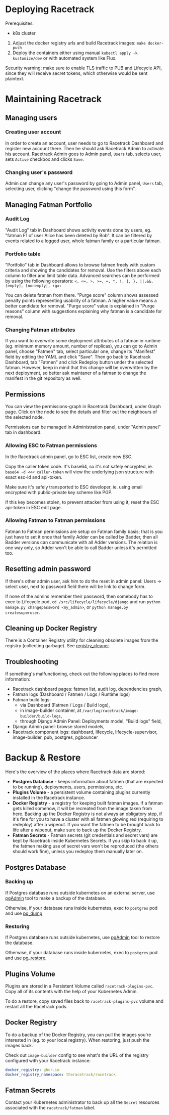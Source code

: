 # Deploying Racetrack

Prerequisites:
- k8s cluster

1. Adjust the docker registry urls and build Racetrack images: `make docker-push`
2. Deploy the containers either using manual `kubectl apply -k kustomize/dev`
or with automated system like Flux.

Security warning: make sure to enable TLS traffic to PUB and Lifecycle API, since
they will receive secret tokens, which otherwise would be sent plaintext.

# Maintaining Racetrack

## Managing users

### Creating user account
In order to create an account, 
user needs to go to Racetrack Dashboard and register new account there.
Then he should ask Racetrack Admin to activate his account.
Racetrack Admin goes to Admin panel, `Users` tab, selects user, 
sets `Active` checkbox and clicks `Save`.

### Changing user's password
Admin can change any user's password by going to Admin panel, `Users` tab, 
selecting user, clicking "change the password using this form".


## Managing Fatman Portfolio

### Audit Log
"Audit Log" tab in Dashboard shows activity events done by users,
eg. "fatman F1 of user Alice has been deleted by Bob".
It can be filtered by events related to a logged user,
whole fatman family or a particular fatman.

### Portfolio table
"Portfolio" tab in Dashboard allows to browse fatmen freely
with custom criteria and showing the candidates for removal.
Use the filters above each column to filter and limit table data. 
Advanced searches can be performed by using the following operators:
`<, <=, >, >=, =, *, !, {, }, ||,&&, [empty], [nonempty], rgx:`

You can delete fatman from there.
"Purge score" column shows assessed penalty points representing usability of a fatman.
A higher value means a better candidate for removal.
"Purge score" value is explained in "Purge reasons" column
with suggestions explaining why fatman is a candidate for removal.

### Changing Fatman attributes
If you want to overwrite some deployment attributes of a fatman in runtime 
(eg. minimum memory amount, number of replicas),
you can go to Admin panel, choose "Fatmen" tab, select particular one,
change its "Manifest" field by editing the YAML and click "Save".
Then go back to Racetrack Dashboard, tab "Fatmen" and click Redeploy button under the selected fatman.
However, keep in mind that this change will be overwritten by the next deployment,
so better ask maintaner of a fatman to change the manifest in the git repository as well.

## Permissions

You can view the permissions-graph in Racetrack Dashboard, under Graph page.
Click on the node to see the details and filter out the neighbours of the selected node.

Permissions can be managed in Administration panel, under "Admin panel" tab in dashboard.

### Allowing ESC to Fatman permissions

In the Racetrack admin panel, go to ESC list, create new ESC.

Copy the caller token code. It's base64, so it's not safely encrypted, ie.
`base64 -d <<< caller-token` will view the underlying json structure
with exact esc-id and api-token.

Make sure it's safely transported to ESC developer, ie. using email encrypted with
public-private key scheme like PGP.

If this key becomes stolen, to prevent attacker from using it, reset the ESC api-token
in ESC edit page.


### Allowing Fatman to Fatman permissions

Fatman to Fatman permissions are setup on Fatman family basis; that is you just
have to set it once that family Adder can be called by Badder, then all Badder
versions can communicate with all Adder versions. The relation is one way only,
so Adder won't be able to call Badder unless it's permitted too.

## Resetting admin password

If there's other admin user, ask him to do the reset in admin panel:
Users -> select user, next to password field there will be link to change form.

If none of the admins remember their password, then somebody has to exec
to Lifecycle pod, `cd /src/lifecycle/lifecycle/django` and run 
`python manage.py changepassword <my_admin>`, or `python manage.py createsuperuser`.

## Cleaning up Docker Registry

There is a Container Registry utility for cleaning obsolete images from the registry
(collecting garbage).
See [registry_cleaner](../utils/registry_cleaner/README.md).


## Troubleshooting
If something's malfunctioning, check out the following places to find more information:

- Racetrack dashboard pages: fatmen list, audit log, dependencies graph,
- Fatman logs (Dashboard / Fatmen / Logs / Runtime logs)
- Fatman build logs:
    - via Dashboard (Fatmen / Logs / Build logs),
    - in image-builder container, at `/var/log/racetrack/image-builder/build-logs`,
    - through Django Admin Panel: Deployments model, "Build logs" field,
- Django Admin panel: browse stored models,
- Racetrack component logs: dashboard, lifecycle, lifecycle-supervisor, image-builder, pub, postgres, pgbouncer


# Backup & Restore

Here's the overview of the places where Racetrack data are stored:
- **Postgres Database** - keeps information about fatmen
  (that are expected to be running), deployments, users, permissions, etc.
- **Plugins Volume** - a persistent volume containing plugins 
  currently installed in the Racetrack instance.
- **Docker Registry** - a registry for keeping built fatman images.
  If a fatman gets killed somehow, it will be recreated from the image taken from here.
  Backing up the Docker Registry is not always an obligatory step,
  if it's fine for you to have a cluster with all fatmen glowing red (requiring to redeploy) after a wipeout.
  If you want the fatmen to be brought back to life after a wipeout,
  make sure to back up the Docker Registry.
- **Fatman Secrets** - Fatman secrets (git credentials and secret vars) 
  are kept by Racetrack inside Kubernetes Secrets.
  If you skip to back it up, the fatmen making use of secret vars 
  won't be reproduced (the others should work fine),
  unless you redeploy them manually later on.

## Postgres Database
### Backing up
If Postgres database runs outside kubernetes on an external server,
use [pgAdmin](https://www.pgadmin.org/docs/pgadmin4/development/backup_and_restore.html)
tool to make a backup of the database.

Otherwise, if your database runs inside kubernetes, 
exec to `postgres` pod and use [pg_dump](https://www.postgresql.org/docs/current/app-pgdump.html)

### Restoring
If Postgres database runs outside kubernetes,
use [pgAdmin](https://www.pgadmin.org/docs/pgadmin4/development/backup_and_restore.html)
tool to restore the database.

Otherwise, if your database runs inside kubernetes, 
exec to `postgres` pod and use [pg_restore](https://www.postgresql.org/docs/current/app-pgrestore.html). 

## Plugins Volume
Plugins are stored in a Persistent Volume called `racetrack-plugins-pvc`.
Copy all of its contents with the help of your Kubernetes Admin.

To do a restore, copy saved files back to `racetrack-plugins-pvc` 
volume and restart all the Racetrack pods.

## Docker Registry
To do a backup of the Docker Registry, you can pull the images you're interested in (eg. to your local registry).
When restoring, just push the images back.

Check out `image-builder` config to see what's the URL of the registry configured with your Racetrack instance:
```yaml
docker_registry: ghcr.io
docker_registry_namespace: theracetrack/racetrack
```

## Fatman Secrets
Contact your Kubernetes administrator to back up all the `Secret` resources
associated with the `racetrack/fatman` label.
